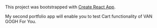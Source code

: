 This project was bootstrapped with [Create React App](https://github.com/facebook/create-react-app).

My second portfolio app will enable you to test Cart functionality of VAN GOGH For You.

